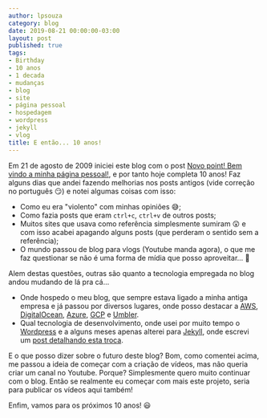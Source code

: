 ```yaml
---
author: lpsouza
category: blog
date: 2019-08-21 00:00:00-03:00
layout: post
published: true
tags:
- Birthday
- 10 anos
- 1 decada
- mudanças
- blog
- site
- página pessoal
- hospedagem
- wordpress
- jekyll
- vlog
title: E então... 10 anos!
---
```


Em 21 de agosto de 2009 iniciei este blog com o post [Novo point! Bem vindo a minha página pessoal!](/2009/08/21/novo-point-bem-vindo-a-minha-pagina-pessoal/), e por tanto hoje completa 10 anos! Faz alguns dias que andei fazendo melhorias nos posts antigos (vide correção no português 😏) e notei algumas coisas com isso:

- Como eu era "violento" com minhas opiniões 😅;
- Como fazia posts que eram `ctrl+c`, `ctrl+v` de outros posts;
- Muitos sites que usava como referência simplesmente sumiram 😲 e com isso acabei apagando alguns posts (que perderam o sentido sem a referência);
- O mundo passou de blog para vlogs (Youtube manda agora), o que me faz questionar se não é uma forma de mídia que posso aproveitar... 🤔

Alem destas questões, outras são quanto a tecnologia empregada no blog andou mudando de lá pra cá...

- Onde hospedo o meu blog, que sempre estava ligado a minha antiga empresa e já passou por diversos lugares, onde posso destacar a [AWS](https://aws.amazon.com/pt/), [DigitalOcean](https://www.digitalocean.com/), [Azure](https://azure.microsoft.com/pt-br/), [GCP](https://cloud.google.com/) e [Umbler](https://www.umbler.com/br).
- Qual tecnologia de desenvolvimento, onde usei por muito tempo o [Wordpress](https://wordpress.org/) e a alguns meses apenas alterei para [Jekyll](https://jekyllrb.com/), onde escrevi um [post detalhando esta troca](/2018/10/10/larguei-o-wordpress/).

E o que posso dizer sobre o futuro deste blog? Bom, como comentei acima, me passou a ideia de começar com a criação de vídeos, mas não queria criar um canal no Youtube. Porque? Simplesmente quero muito continuar com o blog. Então se realmente eu começar com mais este projeto, seria para publicar os vídeos aqui também!

Enfim, vamos para os próximos 10 anos! 😃